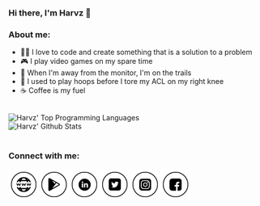 ### Hi there, I'm Harvz 👋

### About me:
- 👨‍💻 I love to code and create something that is a solution to a problem
- 🎮 I play video games on my spare time
- 🚵 When I'm away from the monitor, I'm on the trails
- 🏀 I used to play hoops before I tore my ACL on my right knee
- ☕ Coffee is my fuel

<br/>
<img align="left" alt="Harvz' Top Programming Languages" src="https://github-readme-stats.vercel.app/api/top-langs/?username=harveyjavier&layout=compact" />
<br/>
<img align="left" alt="Harvz' Github Stats" src="https://github-readme-stats.vercel.app/api?username=harveyjavier&show_icons=true&hide_border=true&theme=gotham" />
<br/><br/>

### Connect with me:

[<img align="left" alt="harveyjavier.github.io" width="60" src="https://raw.githubusercontent.com/harveyjavier/harveyjavier/master/raw/website-icon.png" />][website]
[<img align="left" alt="Google Play Developer Profile" width="60" src="https://raw.githubusercontent.com/harveyjavier/harveyjavier/master/raw/play-store-icon.png" />][google_play]
[<img align="left" alt="LinkedIn" width="60" src="https://raw.githubusercontent.com/harveyjavier/harveyjavier/master/raw/linkedin-icon.png" />][linkedin]
[<img align="left" alt="Twitter" width="60" src="https://raw.githubusercontent.com/harveyjavier/harveyjavier/master/raw/twitter-icon.png" />][twitter]
[<img align="left" alt="Instagram" width="60" src="https://raw.githubusercontent.com/harveyjavier/harveyjavier/master/raw/instagram-icon.png" />][instagram]
[<img align="left" alt="Facebook" width="60" src="https://raw.githubusercontent.com/harveyjavier/harveyjavier/master/raw/facebook-icon.png" />][facebook]

[website]: https://harveyjavier.github.io
[google_play]: https://play.google.com/store/apps/dev?id=4935714394750436171
[linkedin]: https://www.linkedin.com/in/harvz
[twitter]: https://www.twitter.com/harvzjavier
[instagram]: https://www.instagram.com/harvzjavier
[facebook]: https://www.facebook.com/harvzjavier